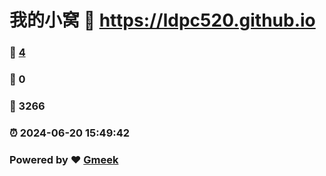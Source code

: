 # 我的小窝 :link: https://ldpc520.github.io 
### :page_facing_up: [4](https://ldpc520.github.io/tag.html) 
### :speech_balloon: 0 
### :hibiscus: 3266 
### :alarm_clock: 2024-06-20 15:49:42 
### Powered by :heart: [Gmeek](https://github.com/Meekdai/Gmeek)
